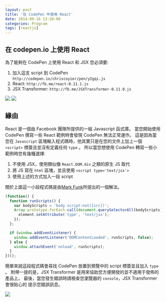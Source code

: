 ```yaml
---
layout: post
title: '在 CodePen 中使用 React'
date: 2014-09-16 13:20:00
categories: Program
tags: [reactjs]
---
```


## 在 codepen.io 上使用 React
為了能夠在 CodePen 上使用 React 和 JSX 您必須要:

1. 加入這支 script 到 CodePen `http://codepen.io/chriscoyier/pen/yIgqi.js`
2. React: `http://fb.me/react-0.11.1.js`
3. JSX Transformer: `http://fb.me/JSXTransformer-0.11.0.js`

<!--more-->

![](http://i.imgur.com/kEvEjr2.png?1)
![](http://i.imgur.com/Yke1r46.png)

## 緣由
React 是一個由 Facebook 團隊所提供的一組 Javascript 函式庫。
當您開始使用 CodePen 撰寫一些 React 範例時會發現 CodePen 無法正常運作。
這是因為當您在 `Javascript` 區塊輸入程式碼時，他其實只是在您的文件上加上一個
`<script>` 標簽且並沒有定義任何 `type` 。
所以當您想使用 CodePen 轉寫一些小範例時您有幾種選擇:
1. 不使用 JSX，使用類似像 `React.DOM.div` 之類的原生 JS 取代
2. 將 JS 寫在 `html` 區塊，並且使用 `<script type='text/jsx'>`
3. 使用上述的方式加入一段 script

關於上面這一小段程式碼是由[Mark Funk](http://codepen.io/mfunkie/)所提出的一個解法。

~~~js
(function() {
  function runScripts() {
    var bodyScripts = 'body script:not([src])';
    Array.prototype.forEach.call(document.querySelectorAll(bodyScripts), function setJSXType(element) {
      element.setAttribute('type', 'text/jsx');
    });
  };

  if (window.addEventListener) {
    window.addEventListener('DOMContentLoaded', runScripts, false);
  } else {
    window.attachEvent('onload', runScripts);
  }
})();
~~~

簡單來說這段程式碼會尋找 CodePen 放置到預覽中的 script 標簽並且加入 `type` 。
附帶一提的是，JSX Transformer 是用來協助您方便開發的並不適用于發佈的產品上。
最後，當您發生錯誤時請檢查您瀏覽器的 `console`，JSX Transformer 會很貼心的
提示您錯誤訊息。

![](http://i.imgur.com/yjSKQod.png)

